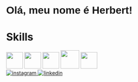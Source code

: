 <h1 style="font-family:Arial,sans-serif;">Olá, meu nome é Herbert!</h1>

<h1>Skills</h1>

<div>
  <img height="45px" src="https://cdn.jsdelivr.net/gh/devicons/devicon/icons/html5/html5-original.svg" />
  <img height="45px" src="https://cdn.jsdelivr.net/gh/devicons/devicon/icons/css3/css3-original.svg" />
  <img height="45px" src="https://cdn.jsdelivr.net/gh/devicons/devicon/icons/javascript/javascript-original.svg" />
  <img height="50px" src="https://cdn.jsdelivr.net/gh/devicons/devicon/icons/python/python-original.svg" />
  <img height="45px" src="https://cdn.jsdelivr.net/gh/devicons/devicon/icons/c/c-original.svg" />    
</div>
<div>
  <a href="https://www.instagram.com/herbert.14_/?next=%2F">
  <img src="https://img.shields.io/badge/Instagram-E4405F?style=for-the-badge&logo=instagram&logoColor=white" alt="instagram" />
</a>
<a href="https://www.linkedin.com/in/herbert-duarte-8534b71a2/">
  <img src="https://img.shields.io/badge/LinkedIn-0077B5?style=for-the-badge&logo=linkedin&logoColor=white" alt="linkedin" />
</a>
</div>

